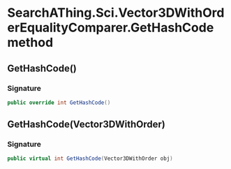 # SearchAThing.Sci.Vector3DWithOrderEqualityComparer.GetHashCode method
## GetHashCode()
### Signature
```csharp
public override int GetHashCode()
```
## GetHashCode(Vector3DWithOrder)
### Signature
```csharp
public virtual int GetHashCode(Vector3DWithOrder obj)
```
